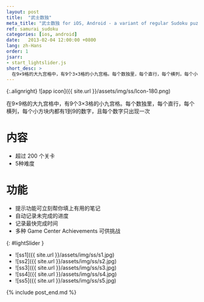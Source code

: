 ```yaml
---
layout: post
title:  "武士数独"
meta_title: "武士数独 for iOS, Android - a variant of regular Sudoku puzzles"
ref: samurai_sudoku
categories: [ios, android]
date:   2013-02-04 12:00:00 +0800
lang: zh-Hans
order: 1
jsarr:
- start_lightslider.js
short_desc: >
  在9×9格的大九宫格中，有9个3×3格的小九宫格。每个数独里，每个直行，每个横列，每个小方块内都有1到9的数字，且每个数字只出现一次
---
```


{:.alignright}
![app icon]({{ site.url }}/assets/img/ss/Icon-180.png)

在9×9格的大九宫格中，有9个3×3格的小九宫格。每个数独里，每个直行，每个横列，每个小方块内都有1到9的数字，且每个数字只出现一次

# 内容
- 超过 200 个关卡
- 5种难度

# 功能
- 提示功能可立刻帮你填上有用的笔记
- 自动记录未完成的进度
- 记录最快完成时间
- 多种 Game Center Achievements 可供挑战


{: #lightSlider }
*   ![ss1]({{ site.url }}/assets/img/ss/s1.jpg)
*   ![ss2]({{ site.url }}/assets/img/ss/s2.jpg)
*   ![ss3]({{ site.url }}/assets/img/ss/s3.jpg)
*   ![ss4]({{ site.url }}/assets/img/ss/s4.jpg)
*   ![ss5]({{ site.url }}/assets/img/ss/s5.jpg)

{% include post_end.md %}

